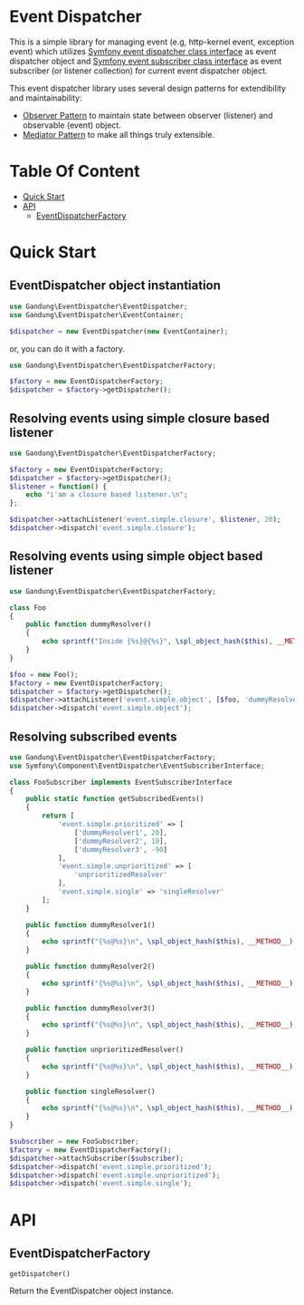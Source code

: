 # Event Dispatcher

This is a simple library for managing event (e.g, http-kernel event, exception event) which utilizes [Symfony event dispatcher class interface](http://api.symfony.com/master/Symfony/Component/EventDispatcher/EventDispatcherInterface.html) as event dispatcher object and [Symfony event subscriber class interface](http://api.symfony.com/master/Symfony/Component/EventDispatcher/EventSubscriberInterface.html) as event subscriber (or listener collection) for current event dispatcher object.

This event dispatcher library uses several design patterns for extendibility and maintainability:

- [Observer Pattern](https://en.wikipedia.org/wiki/Observer_pattern) to maintain state between observer (listener) and observable (event) object.
- [Mediator Pattern](https://en.wikipedia.org/wiki/Mediator_pattern) to make all things truly extensible.

# Table Of Content

- [Quick Start](#quick-start)
- [API](#api)
	- [EventDispatcherFactory](#event-dispatcher-factory)

# Quick Start

## EventDispatcher object instantiation

```php
use Gandung\EventDispatcher\EventDispatcher;
use Gandung\EventDispatcher\EventContainer;

$dispatcher = new EventDispatcher(new EventContainer);
```

or, you can do it with a factory.

```php
use Gandung\EventDispatcher\EventDispatcherFactory;

$factory = new EventDispatcherFactory;
$dispatcher = $factory->getDispatcher();
```

## Resolving events using simple closure based listener

```php
use Gandung\EventDispatcher\EventDispatcherFactory;

$factory = new EventDispatcherFactory;
$dispatcher = $factory->getDispatcher();
$listener = function() {
	echo "i'am a closure based listener.\n";
};

$dispatcher->attachListener('event.simple.closure', $listener, 20);
$dispatcher->dispatch('event.simple.closure');
```

## Resolving events using simple object based listener

```php
use Gandung\EventDispatcher\EventDispatcherFactory;

class Foo
{
	public function dummyResolver()
	{
		echo sprintf("Inside {%s}@{%s}", \spl_object_hash($this), __METHOD__);
	}
}

$foo = new Foo();
$factory = new EventDispatcherFactory;
$dispatcher = $factory->getDispatcher();
$dispatcher->attachListener('event.simple.object', [$foo, 'dummyResolver'], 20);
$dispatcher->dispatch('event.simple.object');
```

## Resolving subscribed events

```php
use Gandung\EventDispatcher\EventDispatcherFactory;
use Symfony\Component\EventDispatcher\EventSubscriberInterface;

class FooSubscriber implements EventSubscriberInterface
{
	public static function getSubscribedEvents()
	{
		return [
			'event.simple.prioritized' => [
				['dummyResolver1', 20],
				['dummyResolver2', 10],
				['dummyResolver3', -90]
			],
			'event.simple.unprioritized' => [
				'unprioritizedResolver'
			],
			'event.simple.single' => 'singleResolver'
		];
	}

	public function dummyResolver1()
	{
		echo sprintf("{%s@%s}\n", \spl_object_hash($this), __METHOD__);
	}

	public function dummyResolver2()
	{
		echo sprintf("{%s@%s}\n", \spl_object_hash($this), __METHOD__);
	}

	public function dummyResolver3()
	{
		echo sprintf("{%s@%s}\n", \spl_object_hash($this), __METHOD__);
	}

	public function unprioritizedResolver()
	{
		echo sprintf("{%s@%s}\n", \spl_object_hash($this), __METHOD__);
	}

	public function singleResolver()
	{
		echo sprintf("{%s@%s}\n", \spl_object_hash($this), __METHOD__);
	}
}

$subscriber = new FooSubscriber;
$factory = new EventDispatcherFactory();
$dispatcher->attachSubscriber($subscriber);
$dispatcher->dispatch('event.simple.prioritized');
$dispatcher->dispatch('event.simple.unprioritized');
$dispatcher->dispatch('event.simple.single');
```

# API

## EventDispatcherFactory

```getDispatcher()```

Return the EventDispatcher object instance.